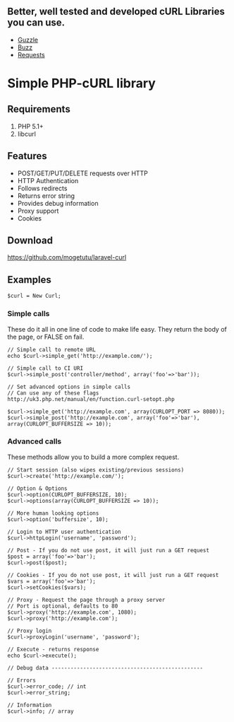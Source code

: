 ## Better, well tested and developed cURL Libraries you can use.
- [Guzzle](http://www.guzzlephp.org)
- [Buzz](https://github.com/kriswallsmith/Buzz)
- [Requests](http://requests.ryanmccue.info/)


# Simple PHP-cURL library

## Requirements

1. PHP 5.1+
2. libcurl

## Features

* POST/GET/PUT/DELETE requests over HTTP
* HTTP Authentication
* Follows redirects
* Returns error string
* Provides debug information
* Proxy support
* Cookies

## Download

https://github.com/mogetutu/laravel-curl

## Examples

    $curl = New Curl;

### Simple calls

These do it all in one line of code to make life easy. They return the body of the page, or FALSE on fail.

    // Simple call to remote URL
    echo $curl->simple_get('http://example.com/');

    // Simple call to CI URI
    $curl->simple_post('controller/method', array('foo'=>'bar'));

    // Set advanced options in simple calls
    // Can use any of these flags http://uk3.php.net/manual/en/function.curl-setopt.php

    $curl->simple_get('http://example.com', array(CURLOPT_PORT => 8080));
    $curl->simple_post('http://example.com', array('foo'=>'bar'), array(CURLOPT_BUFFERSIZE => 10));

### Advanced calls

These methods allow you to build a more complex request.

    // Start session (also wipes existing/previous sessions)
    $curl->create('http://example.com/');

    // Option & Options
    $curl->option(CURLOPT_BUFFERSIZE, 10);
    $curl->options(array(CURLOPT_BUFFERSIZE => 10));

    // More human looking options
    $curl->option('buffersize', 10);

    // Login to HTTP user authentication
    $curl->httpLogin('username', 'password');

    // Post - If you do not use post, it will just run a GET request
    $post = array('foo'=>'bar');
    $curl->post($post);

    // Cookies - If you do not use post, it will just run a GET request
    $vars = array('foo'=>'bar');
    $curl->setCookies($vars);

    // Proxy - Request the page through a proxy server
    // Port is optional, defaults to 80
    $curl->proxy('http://example.com', 1080);
    $curl->proxy('http://example.com');

    // Proxy login
    $curl->proxyLogin('username', 'password');

    // Execute - returns response
    echo $curl->execute();

    // Debug data ------------------------------------------------

    // Errors
    $curl->error_code; // int
    $curl->error_string;

    // Information
    $curl->info; // array

